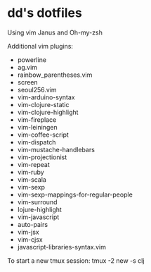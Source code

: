 dd's dotfiles
=============
Using vim Janus and Oh-my-zsh

Additional vim plugins:
* powerline
* ag.vim
* rainbow_parentheses.vim
* screen
* seoul256.vim
* vim-arduino-syntax
* vim-clojure-static
* vim-clojure-highlight
* vim-fireplace
* vim-leiningen
* vim-coffee-script
* vim-dispatch
* vim-mustache-handlebars
* vim-projectionist
* vim-repeat
* vim-ruby
* vim-scala
* vim-sexp
* vim-sexp-mappings-for-regular-people
* vim-surround
* lojure-highlight
* vim-javascript
* auto-pairs
* vim-jsx
* vim-cjsx
* javascript-libraries-syntax.vim

To start a new tmux session: tmux -2 new -s clj
